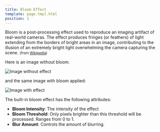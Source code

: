 ```yaml
---
title: Bloom Effect
template: page.tmpl.html
position: 1
---
```


Bloom is a post-processing effect used to reproduce an imaging artifact of real-world cameras. The effect produces fringes (or feathers) of light extending from the borders of bright areas in an image, contributing to the illusion of an extremely bright light overwhelming the camera capturing the scene. <small>(from [Wikipedia][1])</small>

Here is an image without bloom:

<img alt="Image without effect" src="/images/platform/posteffects/without_effects.png"></img>

and the same image with bloom applied:

<img alt="Image with effect" src="/images/platform/posteffects/with_bloom.png"></img>

The built-in bloom effect has the following attributes:
* **Bloom Intensity**: The intensity of the effect
* **Bloom Threshold**: Only pixels brighter than this threshold will be processed. Ranges from 0 to 1.
* **Blur Amount**: Controls the amount of blurring.

[1]: http://en.wikipedia.org/wiki/Bloom_(shader_effect)
